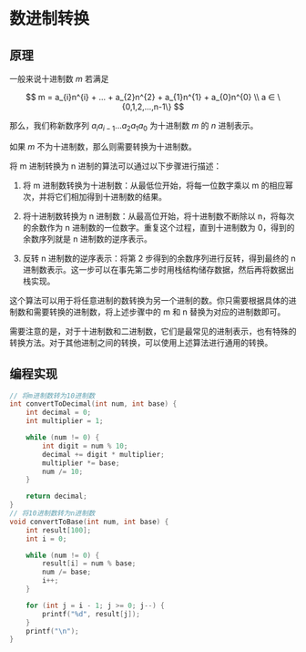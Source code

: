 # 数进制转换

## 原理

一般来说十进制数 $m$ 若满足

$$
m = a_{i}n^{i} + ... + a_{2}n^{2} + a_{1}n^{1} + a_{0}n^{0} \\
a ∈ \{0,1,2,...,n-1\}
$$

那么，我们称新数序列 $a_{i}a_{i-1}...a_{2}a_{1}a_{0}$ 为十进制数 $m$ 的 $n$ 进制表示。

如果 $m$ 不为十进制数，那么则需要转换为十进制数。

将 m 进制转换为 n 进制的算法可以通过以下步骤进行描述：

1. 将 m 进制数转换为十进制数：从最低位开始，将每一位数字乘以 m 的相应幂次，并将它们相加得到十进制数的结果。

2. 将十进制数转换为 n 进制数：从最高位开始，将十进制数不断除以 n，将每次的余数作为 n 进制数的一位数字。重复这个过程，直到十进制数为 0，得到的余数序列就是 n 进制数的逆序表示。

3. 反转 n 进制数的逆序表示：将第 2 步得到的余数序列进行反转，得到最终的 n 进制数表示。这一步可以在事先第二步时用栈结构储存数据，然后再将数据出栈实现。

这个算法可以用于将任意进制的数转换为另一个进制的数。你只需要根据具体的进制数和需要转换的进制数，将上述步骤中的 m 和 n 替换为对应的进制数即可。

需要注意的是，对于十进制数和二进制数，它们是最常见的进制表示，也有特殊的转换方法。对于其他进制之间的转换，可以使用上述算法进行通用的转换。

## 编程实现

```c
// 将m进制数转为10进制数
int convertToDecimal(int num, int base) {
    int decimal = 0;
    int multiplier = 1;

    while (num != 0) {
        int digit = num % 10;
        decimal += digit * multiplier;
        multiplier *= base;
        num /= 10;
    }

    return decimal;
}
// 将10进制数转为n进制数
void convertToBase(int num, int base) {
    int result[100];
    int i = 0;

    while (num != 0) {
        result[i] = num % base;
        num /= base;
        i++;
    }

    for (int j = i - 1; j >= 0; j--) {
        printf("%d", result[j]);
    }
    printf("\n");
}
```
